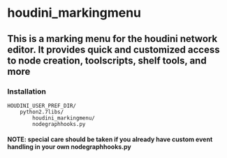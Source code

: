 # houdini_markingmenu
## This is a marking menu for the houdini network editor. It provides quick and customized access to node creation, toolscripts, shelf tools, and more

### Installation
```
HOUDINI_USER_PREF_DIR/
    python2.7libs/
        houdini_markingmenu/
        nodegraphhooks.py
```
#### NOTE: special care should be taken if you already have custom event handling in your own nodegraphhooks.py
